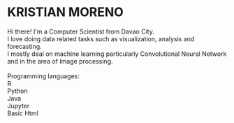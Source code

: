 # KRISTIAN MORENO
Hi there! I'm a Computer Scientist from Davao City. </br>
I love doing data related tasks such as visualization, analysis and forecasting. </br>
I mostly deal on machine learning particularly Convolutional Neural Network and in the area of Image processing. </br>
</br>
Programming languages: </br>
R </br>
Python </br>
Java </br>
Jupyter </br>
Basic Html </br>
